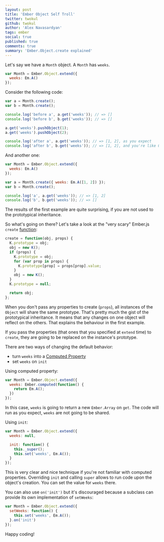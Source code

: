 ```yaml
---
layout: post
title: 'Ember Object Self Troll'
twitter: twokul
github: twokul
author: 'Alex Navasardyan'
tags: ember
social: true
published: true
comments: true
summary: 'Ember.Object.create explained'
---
```


Let's say we have a `Month` object. A `Month` has `weeks`.

```javascript
var Month = Ember.Object.extend({
  weeks: Em.A()
});
```

Consider the following code:

```javascript
var a = Month.create();
var b = Month.create();

console.log('before a', a.get('weeks')); // => []
console.log('before b', b.get('weeks')); // => []

a.get('weeks').pushObject(1);
a.get('weeks').pushObject(2);

console.log('after a', a.get('weeks')); // => [1, 2], as you expect
console.log('after b', b.get('weeks')); // => [1, 2], and you're like O_o
```

And another one:

```javascript
var Month = Ember.Object.extend({
  weeks: Em.A()
});

var a = Month.create({ weeks: Em.A([1, 2]) });
var b = Month.create();

console.log('a', a.get('weeks')); // => [1, 2]
console.log('b', b.get('weeks')); // => []
```

The results of the first example are quite surprising, if you are not used
to the prototypical inheritance.

So what's going on there? Let's take a look at the "very scary" Ember.js `create` [function](https://github.com/emberjs/ember.js/blob/master/packages_es6/ember-metal/lib/platform.js#L39-L52):

```javascript
create = function(obj, props) {
  K.prototype = obj;
  obj = new K();
  if (props) {
    K.prototype = obj;
    for (var prop in props) {
      K.prototype[prop] = props[prop].value;
    }
    obj = new K();
  }
  K.prototype = null;

  return obj;
};
```

When you don't pass any properties to create (`props`), all instances of
the `Object` will share the same prototype. That's pretty much the gist
of the prototypical inheritance. It means that any changes on one object will
reflect on the others. That explains the behaviour in the first example.

If you pass the properties (that ones that you specified at `extend` time) to `create`,
they are going to be replaced on the instance's prototype.

There are two ways of changing the default behavior:

+ turn `weeks` into a [Computed Property](http://reefpoints.dockyard.com/2013/09/04/computed_properties_in_ember_js.html)
+ set `weeks` on `init`

Using computed property:

```javascript
var Month = Ember.Object.extend({
  weeks: Ember.computed(function() {
    return Em.A();
  })
});
```

In this case, `weeks` is going to return a new `Ember.Array` on `get`.
The code will run as you expect, `weeks` are not going to be shared.

Using `init`:

```javascript
var Month = Ember.Object.extend({
  weeks: null,

  init: function() {
    this._super();
    this.set('weeks', Em.A());
  }
});
```

This is very clear and nice technique if you're not familiar with computed properties.
Overriding `init` and calling `super` allows to run code upon the object's creation.
You can set the value for `weeks` there.

You can also use `on('init')` but it's discouraged because a subclass can provide
its own implementation of `setWeeks`:

```javascript
var Month = Ember.Object.extend({
  setWeeks: function() {
    this.set('weeks', Em.A());
  }.on('init')
});
```

Happy coding!
